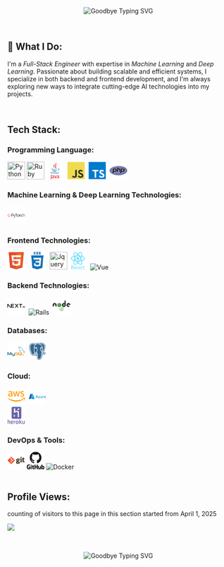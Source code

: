 
<!-- ![Anurag's GitHub stats](https://github-readme-stats.vercel.app/api?username=Mahmoud-Da&show_icons=true&theme=radical)

<!-- https://readme-typing-svg.herokuapp.com/demo/  -->

<p align="center">
  <img src="https://readme-typing-svg.herokuapp.com?font=Fira+Code&weight=1500&size=30&pause=1000&color=3AFF75&width=435&lines=Greetings!!!;I'm+Mahmoud;a+Developer" alt="Goodbye Typing SVG" />
</p>

<br>

## 🚀 What I Do:
I'm a *Full-Stack Engineer* with expertise in *Machine Learning* and *Deep Learning*. Passionate about building scalable and efficient systems,
I specialize in both backend and frontend development, and I'm always exploring new ways to integrate cutting-edge AI technologies into my projects.

<br>

## Tech Stack:

### Programming Language:
<div>
  <img src="https://upload.wikimedia.org/wikipedia/commons/c/c3/Python-logo-notext.svg" title="Python" **alt="Python" width="40" height="40"/>
  <img src="https://upload.wikimedia.org/wikipedia/commons/7/73/Ruby_logo.svg" title="Ruby" **alt="Ruby" width="40" height="40"/>
  <img src="https://github.com/devicons/devicon/blob/master/icons/java/java-original-wordmark.svg" title="Java" alt="Java" width="40" height="40"/>&nbsp;
  <img src="https://github.com/devicons/devicon/blob/master/icons/javascript/javascript-original.svg" title="JavaScript" alt="JavaScript" width="40" height="40"/>&nbsp;
  <img src="https://github.com/devicons/devicon/blob/master/icons/typescript/typescript-original.svg" title="TypeScript" alt="TypeScript" width="40" height="40"/>&nbsp;
  <img src="https://github.com/devicons/devicon/blob/master/icons/php/php-original.svg" title="PHP" alt="PHP" width="40" height="40"/>&nbsp;
</div>

### Machine Learning & Deep Learning Technologies:
<div>
  <img src="https://github.com/devicons/devicon/blob/master/icons/pytorch/pytorch-original-wordmark.svg" title="PyTorch" alt="PyTorch" width="40" height="40"/>&nbsp;
</div>


### Frontend Technologies:
<div>
 <img src="https://github.com/devicons/devicon/blob/master/icons/html5/html5-original.svg" title="HTML5" alt="HTML" width="40" height="40"/>&nbsp;
 <img src="https://github.com/devicons/devicon/blob/master/icons/css3/css3-plain-wordmark.svg"  title="CSS3" alt="CSS" width="40" height="40"/>&nbsp;
 <img src="https://upload.wikimedia.org/wikipedia/commons/8/83/Jquery-icon.svg" title="Jquery" **alt="Jquery" width="40" height="40"/>
 <img src="https://github.com/devicons/devicon/blob/master/icons/react/react-original-wordmark.svg" title="React" alt="React" width="40" height="40"/>&nbsp;
 <img src="https://masteringjs.io/assets/images/vue/vue.png" title="Vue" alt="Vue" width="40" height="40"/>&nbsp;
</div>

### Backend Technologies:
<div>
  <img src="https://github.com/devicons/devicon/blob/master/icons/nextjs/nextjs-original-wordmark.svg" title="NextJS" alt="NextJS" width="40" height="40"/>&nbsp;
  <img src="https://upload.wikimedia.org/wikipedia/commons/1/16/Ruby_on_Rails-logo.png" title="Rails" alt="Rails" width="40" height="40"/>&nbsp;
  <img src="https://github.com/devicons/devicon/blob/master/icons/nodejs/nodejs-original-wordmark.svg" title="NodeJS" alt="NodeJS" width="40" height="40"/>&nbsp;
</div>

### Databases:
<div>
  <img src="https://github.com/devicons/devicon/blob/master/icons/mysql/mysql-original-wordmark.svg" title="MySQL"  alt="MySQL" width="40" height="40"/>&nbsp;
  <img src="https://github.com/devicons/devicon/blob/master/icons/postgresql/postgresql-plain.svg" title="MySQL"  alt="MySQL" width="40" height="40"/>&nbsp;
</div>

### Cloud:
<div>
  <img src="https://github.com/devicons/devicon/blob/master/icons/amazonwebservices/amazonwebservices-plain-wordmark.svg" title="AWS" alt="AWS" width="40" height="40"/>&nbsp;
  <img src="https://github.com/devicons/devicon/blob/master/icons/azure/azure-original-wordmark.svg" title="Azure" alt="Azure" width="40" height="40"/>&nbsp;
</div>
  <img src="https://github.com/devicons/devicon/blob/master/icons/heroku/heroku-plain-wordmark.svg" title="Heroku" alt="Heroku" width="40" height="40"/>&nbsp;
</div>

### DevOps & Tools:
<div>
  <img src="https://github.com/devicons/devicon/blob/master/icons/git/git-original-wordmark.svg" title="Git" **alt="Git" width="40" height="40"/>
  <img src="https://github.com/devicons/devicon/blob/master/icons/github/github-original-wordmark.svg" title="GitHub" **alt="GitHub" width="40" height="40"/>
  <img src="https://static.cdnlogo.com/logos/d/56/docker.svg" title="Docker" alt="Docker" width="40" height="40"/>&nbsp;
</div>



<br>

## Profile Views:

counting of visitors to this page in this section started from April 1, 2025

![](https://count.getloli.com/get/@Mahmoud-Da.github.readme)

<br>

<p align="center">
  <img src="https://readme-typing-svg.demolab.com?font=Fira+Code&weight=1500&size=30&pause=1000&color=3AFF75&center=true&vCenter=true&width=435&lines=Thanks+for+visiting!;See+you+soon!" alt="Goodbye Typing SVG" />
</p>
